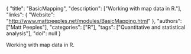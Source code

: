 {
  "title": "BasicMapping",
  "description": ["Working with map data in R."],
  "links": {
    "Website": "http://www.mattpeeples.net/modules/BasicMapping.html"
  },
  "authors": ["Matt Peeples"],
  "categories": ["R"],
  "tags": ["Quantitative and statistical analysis"],
  "doi": null
}

<!-- Generated by csv2md.R – do not edit by hand -->

Working with map data in R.